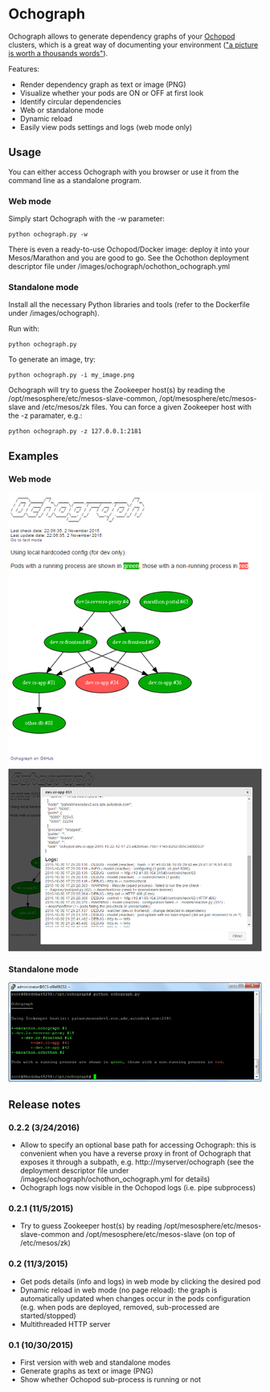 # Ochograph
Ochograph allows to generate dependency graphs of your <a href="https://github.com/autodesk-cloud/ochopod" target="_blank">Ochopod</a> clusters, which is a great way of documenting your environment (<a href="https://en.wikipedia.org/wiki/A_picture_is_worth_a_thousand_words" target="_blank">"a picture is worth a thousands words"</a>).

Features:
- Render dependency graph as text or image (PNG)
- Visualize whether your pods are ON or OFF at first look
- Identify circular dependencies
- Web or standalone mode
- Dynamic reload
- Easily view pods settings and logs (web mode only)

## Usage
You can either access Ochograph with you browser or use it from the command line as a standalone program.

### Web mode
Simply start Ochograph with the -w parameter:
```
python ochograph.py -w
```
There is even a ready-to-use Ochopod/Docker image: deploy it into your Mesos/Marathon and you are good to go. See the Ochothon deployment descriptor file under /images/ochograph/ochothon_ochograph.yml
  
### Standalone mode
Install all the necessary Python libraries and tools (refer to the Dockerfile under /images/ochograph).

Run with:
```
python ochograph.py
```

To generate an image, try:
```
python ochograph.py -i my_image.png
```

Ochograph will try to guess the Zookeeper host(s) by reading the /opt/mesosphere/etc/mesos-slave-common, /opt/mesosphere/etc/mesos-slave and /etc/mesos/zk files. You can force a given Zookeeper host with the -z paramater, e.g.:
```
python ochograph.py -z 127.0.0.1:2181
```

## Examples

### Web mode
![Web mode](web_mode.png)
![Web mode](web_mode_2.png)

### Standalone mode
![Standalone mode](standalone_mode.png)

## Release notes

### 0.2.2 (3/24/2016)
- Allow to specify an optional base path for accessing Ochograph: this is convenient when you have a reverse proxy in front of Ochograph that exposes it through a subpath, e.g. http://myserver/ochograph (see the deployment descriptor file under /images/ochograph/ochothon_ochograph.yml for details)
- Ochograph logs now visible in the Ochopod logs (i.e. pipe subprocess)

### 0.2.1 (11/5/2015)
- Try to guess Zookeeper host(s) by reading /opt/mesosphere/etc/mesos-slave-common and /opt/mesosphere/etc/mesos-slave (on top of /etc/mesos/zk)

### 0.2 (11/3/2015)
- Get pods details (info and logs) in web mode by clicking the desired pod
- Dynamic reload in web mode (no page reload): the graph is automatically updated when changes occur in the pods configuration (e.g. when pods are deployed, removed, sub-processed are started/stopped)
- Multithreaded HTTP server 

### 0.1 (10/30/2015)
- First version with web and standalone modes
- Generate graphs as text or image (PNG)
- Show whether Ochopod sub-process is running or not
